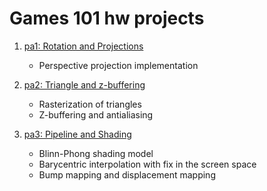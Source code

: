 # Games 101 hw projects
1. [pa1: Rotation and Projections](https://github.com/Bathui/Games101-hw/tree/main/pa1)
   - Perspective projection implementation
  
2. [pa2: Triangle and z-buffering](https://github.com/Bathui/Games101-hw/tree/main/pa2)
   - Rasterization of triangles
   - Z-buffering and antialiasing
  
3. [pa3: Pipeline and Shading](https://github.com/Bathui/Games101-hw/tree/main/pa3)
   - Blinn-Phong shading model
   - Barycentric interpolation with fix in the screen space
   - Bump mapping and displacement mapping